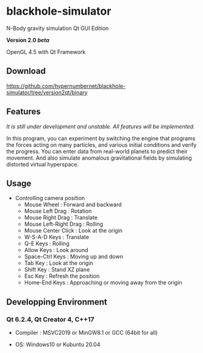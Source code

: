 # blackhole-simulator

N-Body gravity simulation Qt GUI Edition

**Version 2.0 _beta_**

OpenGL 4.5 with Qt Framework

## Download
https://github.com/hypernumbernet/blackhole-simulator/tree/version2qt/binary

## Features

*It is still under development and unstable. All features will be implemented.*

In this program, you can experiment by switching the engine that programs the forces acting on many particles, 
and various initial conditions and verify the progress.
You can enter data from real-world planets to predict their movement.
And also simulate anomalous gravitational fields by simulating distorted virtual hyperspace.

## Usage

* Controlling camera position
  - Mouse Wheel : Forward and backward
  - Mouse Left Drag : Rotation
  - Mouse Right Drag : Translate
  - Mouse Left-Right Drag : Rolling
  - Mouse Center Click : Look at the origin
  - W-S-A-D Keys : Translate
  - Q-E Keys : Rolling
  - Allow Keys : Look around
  - Space-Ctrl Keys : Moving up and down
  - Tab Key : Look at the origin
  - Shift Key : Stand XZ plane
  - Esc Key : Refresh the position
  - Home-End Keys : Approaching or moving away from the origin

## Developping Environment

### Qt 6.2.4, Qt Creator 4, C++17

* Compiler : MSVC2019 or MinGW8.1 or GCC (64bit for all)

* OS: Windows10 or Kubuntu 20.04
